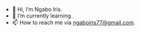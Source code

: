 - 👋 Hi, I’m Ngabo Iris.
- 🌱 I’m currently learning .
- 📫 How to reach me via ngaboiris77@gmail.com.

<!---
IrisNgabo/IrisNgabo is a ✨ special ✨ repository because its `README.md` (this file) appears on your GitHub profile.
You can click the Preview link to take a look at your changes.
--->
